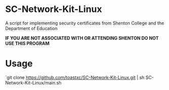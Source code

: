 # SC-Network-Kit-Linux
A script for implementing security certificates from Shenton College and the Department of Education

**IF YOU ARE NOT ASSOCIATED WITH OR ATTENDING SHENTON DO NOT USE THIS PROGRAM**

# Usage

`git clone https://github.com/toastxc/SC-Network-Kit-Linux.git | sh SC-Network-Kit-Linux/main.sh

